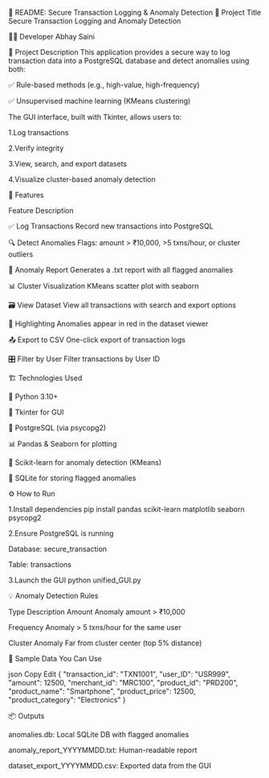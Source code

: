 📘 README: Secure Transaction Logging & Anomaly Detection
🔐 Project Title
Secure Transaction Logging and Anomaly Detection

👨‍💻 Developer
Abhay Saini

📌 Project Description
This application provides a secure way to log transaction data into a PostgreSQL database and detect anomalies using both:

✅ Rule-based methods (e.g., high-value, high-frequency)

✅ Unsupervised machine learning (KMeans clustering)

The GUI interface, built with Tkinter, allows users to:

1.Log transactions

2.Verify integrity

3.View, search, and export datasets

4.Visualize cluster-based anomaly detection

📂 Features

Feature	Description

✅ Log Transactions	Record new transactions into PostgreSQL

🔍 Detect Anomalies	Flags: amount > ₹10,000, >5 txns/hour, or cluster outliers

📄 Anomaly Report	Generates a .txt report with all flagged anomalies

📊 Cluster Visualization	KMeans scatter plot with seaborn

🗃️ View Dataset	View all transactions with search and export options

🌈 Highlighting	Anomalies appear in red in the dataset viewer

📤 Export to CSV	One-click export of transaction logs

🎛️ Filter by User	Filter transactions by User ID

🏗️ Technologies Used

🐍 Python 3.10+

🎨 Tkinter for GUI

🐘 PostgreSQL (via psycopg2)

📊 Pandas & Seaborn for plotting

🤖 Scikit-learn for anomaly detection (KMeans)

📁 SQLite for storing flagged anomalies

⚙️ How to Run

1.Install dependencies
  pip install pandas scikit-learn matplotlib seaborn psycopg2
  
2.Ensure PostgreSQL is running

  Database: secure_transaction

  Table: transactions

3.Launch the GUI
  python unified_GUI.py
  
💡 Anomaly Detection Rules

Type	Description
Amount Anomaly	amount > ₹10,000

Frequency Anomaly	> 5 txns/hour for the same user

Cluster Anomaly	Far from cluster center (top 5% distance)

🧪 Sample Data You Can Use

json
Copy
Edit
{
  "transaction_id": "TXN1001",
  "user_ID": "USR999",
  "amount": 12500,
  "merchant_id": "MRC100",
  "product_id": "PRD200",
  "product_name": "Smartphone",
  "product_price": 12500,
  "product_category": "Electronics"
}

📦 Outputs

anomalies.db: Local SQLite DB with flagged anomalies

anomaly_report_YYYYMMDD.txt: Human-readable report

dataset_export_YYYYMMDD.csv: Exported data from the GUI

